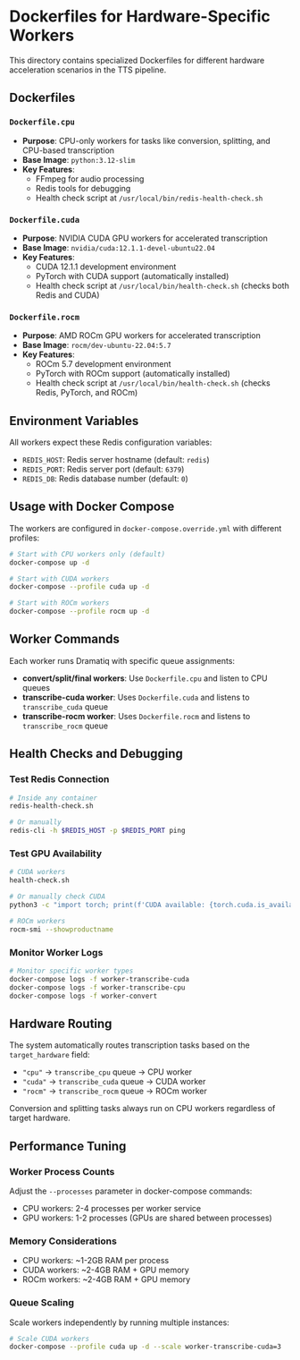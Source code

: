 # Dockerfiles for Hardware-Specific Workers

This directory contains specialized Dockerfiles for different hardware acceleration scenarios in the TTS pipeline.

## Dockerfiles

### `Dockerfile.cpu`
- **Purpose**: CPU-only workers for tasks like conversion, splitting, and CPU-based transcription
- **Base Image**: `python:3.12-slim`
- **Key Features**:
  - FFmpeg for audio processing
  - Redis tools for debugging
  - Health check script at `/usr/local/bin/redis-health-check.sh`

### `Dockerfile.cuda`
- **Purpose**: NVIDIA CUDA GPU workers for accelerated transcription
- **Base Image**: `nvidia/cuda:12.1.1-devel-ubuntu22.04`
- **Key Features**:
  - CUDA 12.1.1 development environment
  - PyTorch with CUDA support (automatically installed)
  - Health check script at `/usr/local/bin/health-check.sh` (checks both Redis and CUDA)

### `Dockerfile.rocm`
- **Purpose**: AMD ROCm GPU workers for accelerated transcription
- **Base Image**: `rocm/dev-ubuntu-22.04:5.7`
- **Key Features**:
  - ROCm 5.7 development environment
  - PyTorch with ROCm support (automatically installed)
  - Health check script at `/usr/local/bin/health-check.sh` (checks Redis, PyTorch, and ROCm)

## Environment Variables

All workers expect these Redis configuration variables:
- `REDIS_HOST`: Redis server hostname (default: `redis`)
- `REDIS_PORT`: Redis server port (default: `6379`)
- `REDIS_DB`: Redis database number (default: `0`)

## Usage with Docker Compose

The workers are configured in `docker-compose.override.yml` with different profiles:

```bash
# Start with CPU workers only (default)
docker-compose up -d

# Start with CUDA workers
docker-compose --profile cuda up -d

# Start with ROCm workers
docker-compose --profile rocm up -d
```

## Worker Commands

Each worker runs Dramatiq with specific queue assignments:

- **convert/split/final workers**: Use `Dockerfile.cpu` and listen to CPU queues
- **transcribe-cuda worker**: Uses `Dockerfile.cuda` and listens to `transcribe_cuda` queue
- **transcribe-rocm worker**: Uses `Dockerfile.rocm` and listens to `transcribe_rocm` queue

## Health Checks and Debugging

### Test Redis Connection
```bash
# Inside any container
redis-health-check.sh

# Or manually
redis-cli -h $REDIS_HOST -p $REDIS_PORT ping
```

### Test GPU Availability
```bash
# CUDA workers
health-check.sh

# Or manually check CUDA
python3 -c "import torch; print(f'CUDA available: {torch.cuda.is_available()}')"

# ROCm workers
rocm-smi --showproductname
```

### Monitor Worker Logs
```bash
# Monitor specific worker types
docker-compose logs -f worker-transcribe-cuda
docker-compose logs -f worker-transcribe-cpu
docker-compose logs -f worker-convert
```

## Hardware Routing

The system automatically routes transcription tasks based on the `target_hardware` field:

- `"cpu"` → `transcribe_cpu` queue → CPU worker
- `"cuda"` → `transcribe_cuda` queue → CUDA worker
- `"rocm"` → `transcribe_rocm` queue → ROCm worker

Conversion and splitting tasks always run on CPU workers regardless of target hardware.

## Performance Tuning

### Worker Process Counts
Adjust the `--processes` parameter in docker-compose commands:
- CPU workers: 2-4 processes per worker service
- GPU workers: 1-2 processes (GPUs are shared between processes)

### Memory Considerations
- CPU workers: ~1-2GB RAM per process
- CUDA workers: ~2-4GB RAM + GPU memory
- ROCm workers: ~2-4GB RAM + GPU memory

### Queue Scaling
Scale workers independently by running multiple instances:
```bash
# Scale CUDA workers
docker-compose --profile cuda up -d --scale worker-transcribe-cuda=3
```

